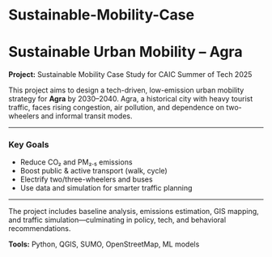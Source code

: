 # Sustainable-Mobility-Case


 # Sustainable Urban Mobility – Agra

**Project:** Sustainable Mobility Case Study for CAIC Summer of Tech 2025

This project aims to design a tech-driven, low-emission urban mobility strategy for **Agra** by 2030–2040. Agra, a historical city with heavy tourist traffic, faces rising congestion, air pollution, and dependence on two-wheelers and informal transit modes.

---

### Key Goals

- Reduce CO₂ and PM₂.₅ emissions  
- Boost public & active transport (walk, cycle)  
- Electrify two/three-wheelers and buses  
- Use data and simulation for smarter traffic planning  

---

The project includes baseline analysis, emissions estimation, GIS mapping, and traffic simulation—culminating in policy, tech, and behavioral recommendations.

**Tools:** Python, QGIS, SUMO, OpenStreetMap, ML models
